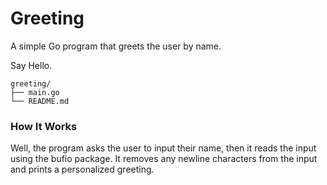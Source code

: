 # Greeting
A simple Go program that greets the user by name.

Say Hello.

````
greeting/
├── main.go        
└── README.md     
````

### How It Works
Well, the program asks the user to input their name, then it reads the input using the bufio package.
It removes any newline characters from the input and prints a personalized greeting.
